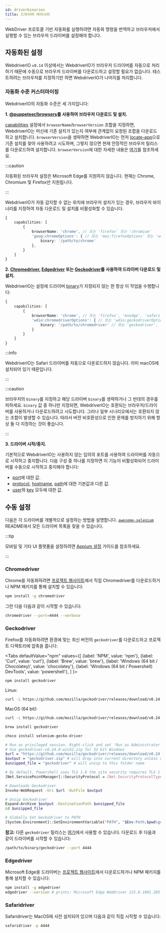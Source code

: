 ```yaml
---
id: driverbinaries
title: 드라이버 바이너리
---
```


WebDriver 프로토콜 기반 자동화를 실행하려면 자동화 명령을 번역하고 브라우저에서 실행할 수 있는 브라우저 드라이버를 설정해야 합니다.

## 자동화된 설정

WebdriverIO `v8.14` 이상에서는 WebdriverIO가 브라우저 드라이버를 자동으로 처리하기 때문에 수동으로 브라우저 드라이버를 다운로드하고 설정할 필요가 없습니다. 테스트하려는 브라우저를 지정하기만 하면 WebdriverIO가 나머지를 처리합니다.

### 자동화 수준 커스터마이징

WebdriverIO의 자동화 수준은 세 가지입니다:

**1. [@puppeteer/browsers](https://www.npmjs.com/package/@puppeteer/browsers)를 사용하여 브라우저 다운로드 및 설치.**

[capabilities](configuration#capabilities-1) 설정에서 `browserName`/`browserVersion` 조합을 지정하면, WebdriverIO는 머신에 기존 설치가 있는지 여부에 관계없이 요청된 조합을 다운로드하고 설치합니다. `browserVersion`을 생략하면 WebdriverIO는 먼저 [locate-app](https://www.npmjs.com/package/locate-app)으로 기존 설치를 찾아 사용하려고 시도하며, 그렇지 않으면 현재 안정적인 브라우저 릴리스를 다운로드하여 설치합니다. `browserVersion`에 대한 자세한 내용은 [여기](capabilities#automate-different-browser-channels)를 참조하세요.

:::caution

자동화된 브라우저 설정은 Microsoft Edge를 지원하지 않습니다. 현재는 Chrome, Chromium 및 Firefox만 지원됩니다.

:::

WebdriverIO가 자동 감지할 수 없는 위치에 브라우저 설치가 있는 경우, 브라우저 바이너리를 지정하여 자동 다운로드 및 설치를 비활성화할 수 있습니다.

```ts
{
    capabilities: [
        {
            browserName: 'chrome', // 또는 'firefox' 또는 'chromium'
            'goog:chromeOptions': { // 또는 'moz:firefoxOptions' 또는 'wdio:chromedriverOptions'
                binary: '/path/to/chrome'
            },
        }
    ]
}
```

**2. [Chromedriver](https://www.npmjs.com/package/chromedriver), [Edgedriver](https://www.npmjs.com/package/edgedriver) 또는 [Geckodriver](https://www.npmjs.com/package/geckodriver)를 사용하여 드라이버 다운로드 및 설치.**

WebdriverIO는 설정에 드라이버 [binary](capabilities#binary)가 지정되지 않는 한 항상 이 작업을 수행합니다:

```ts
{
    capabilities: [
        {
            browserName: 'chrome', // 또는 'firefox', 'msedge', 'safari', 'chromium'
            'wdio:chromedriverOptions': { // 또는 'wdio:geckodriverOptions', 'wdio:edgedriverOptions'
                binary: '/path/to/chromedriver' // 또는 'geckodriver', 'msedgedriver'
            }
        }
    ]
}
```

:::info

WebdriverIO는 Safari 드라이버를 자동으로 다운로드하지 않습니다. 이미 macOS에 설치되어 있기 때문입니다.

:::

:::caution

브라우저의 `binary`를 지정하고 해당 드라이버 `binary`를 생략하거나 그 반대의 경우를 피하세요. `binary` 값 중 하나만 지정되면, WebdriverIO는 호환되는 브라우저/드라이버를 사용하거나 다운로드하려고 시도합니다. 그러나 일부 시나리오에서는 호환되지 않는 조합이 발생할 수 있습니다. 따라서 버전 비호환성으로 인한 문제를 방지하기 위해 항상 둘 다 지정하는 것이 좋습니다.

:::

**3. 드라이버 시작/중지.**

기본적으로 WebdriverIO는 사용하지 않는 임의의 포트를 사용하여 드라이버를 자동으로 시작하고 중지합니다. 다음 구성 중 하나를 지정하면 이 기능이 비활성화되어 드라이버를 수동으로 시작하고 중지해야 합니다:

- [port](configuration#port)에 대한 값.
- [protocol](configuration#protocol), [hostname](configuration#hostname), [path](configuration#path)에 대한 기본값과 다른 값.
- [user](configuration#user)와 [key](configuration#key) 모두에 대한 값.

## 수동 설정

다음은 각 드라이버를 개별적으로 설정하는 방법을 설명합니다. [`awesome-selenium`](https://github.com/christian-bromann/awesome-selenium#driver) README에서 모든 드라이버 목록을 찾을 수 있습니다.

:::tip

모바일 및 기타 UI 플랫폼을 설정하려면 [Appium 설정](appium) 가이드를 참조하세요.

:::

### Chromedriver

Chrome을 자동화하려면 [프로젝트 웹사이트](http://chromedriver.chromium.org/downloads)에서 직접 Chromedriver를 다운로드하거나 NPM 패키지를 통해 설치할 수 있습니다:

```bash npm2yarn
npm install -g chromedriver
```

그런 다음 다음과 같이 시작할 수 있습니다:

```sh
chromedriver --port=4444 --verbose
```

### Geckodriver

Firefox를 자동화하려면 환경에 맞는 최신 버전의 `geckodriver`를 다운로드하고 프로젝트 디렉토리에 압축을 풉니다:

<Tabs
  defaultValue="npm"
  values={[
    {label: 'NPM', value: 'npm'},
    {label: 'Curl', value: 'curl'},
    {label: 'Brew', value: 'brew'},
    {label: 'Windows (64 bit / Chocolatey)', value: 'chocolatey'},
    {label: 'Windows (64 bit / Powershell) DevTools', value: 'powershell'},
  ]
}>
<TabItem value="npm">

```bash npm2yarn
npm install geckodriver
```

</TabItem>
<TabItem value="curl">

Linux:

```sh
curl -L https://github.com/mozilla/geckodriver/releases/download/v0.24.0/geckodriver-v0.24.0-linux64.tar.gz | tar xz
```

MacOS (64 bit):

```sh
curl -L https://github.com/mozilla/geckodriver/releases/download/v0.24.0/geckodriver-v0.24.0-macos.tar.gz | tar xz
```

</TabItem>
<TabItem value="brew">

```sh
brew install geckodriver
```

</TabItem>
<TabItem value="chocolatey">

```sh
choco install selenium-gecko-driver
```

</TabItem>
<TabItem value="powershell">

```sh
# Run as privileged session. Right-click and set 'Run as Administrator'
# Use geckodriver-v0.24.0-win32.zip for 32 bit Windows
$url = "https://github.com/mozilla/geckodriver/releases/download/v0.24.0/geckodriver-v0.24.0-win64.zip"
$output = "geckodriver.zip" # will drop into current directory unless defined otherwise
$unzipped_file = "geckodriver" # will unzip to this folder name

# By default, Powershell uses TLS 1.0 the site security requires TLS 1.2
[Net.ServicePointManager]::SecurityProtocol = [Net.SecurityProtocolType]::Tls12

# Downloads Geckodriver
Invoke-WebRequest -Uri $url -OutFile $output

# Unzip Geckodriver
Expand-Archive $output -DestinationPath $unzipped_file
cd $unzipped_file

# Globally Set Geckodriver to PATH
[System.Environment]::SetEnvironmentVariable("PATH", "$Env:Path;$pwd\geckodriver.exe", [System.EnvironmentVariableTarget]::Machine)
```

</TabItem>
</Tabs>

**참고:** 다른 `geckodriver` 릴리스는 [여기](https://github.com/mozilla/geckodriver/releases)에서 사용할 수 있습니다. 다운로드 후 다음과 같이 드라이버를 시작할 수 있습니다:

```sh
/path/to/binary/geckodriver --port 4444
```

### Edgedriver

Microsoft Edge용 드라이버는 [프로젝트 웹사이트](https://developer.microsoft.com/en-us/microsoft-edge/tools/webdriver/)에서 다운로드하거나 NPM 패키지를 통해 설치할 수 있습니다:

```sh
npm install -g edgedriver
edgedriver --version # prints: Microsoft Edge WebDriver 115.0.1901.203 (a5a2b1779bcfe71f081bc9104cca968d420a89ac)
```

### Safaridriver

Safaridriver는 MacOS에 사전 설치되어 있으며 다음과 같이 직접 시작할 수 있습니다:

```sh
safaridriver -p 4444
```